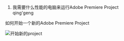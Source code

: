 1. 我需要什么性能的电脑来运行Adobe Premiere Project <br>
qing'geng

如何开始一个新的Adobe Premiere Project

![开始新的project](/Image/Basic%20Concept.png)
